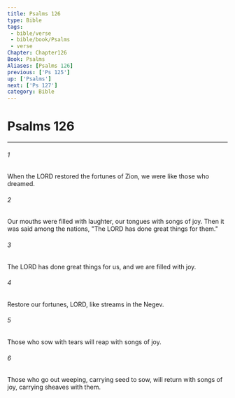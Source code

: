```yaml
---
title: Psalms 126
type: Bible
tags:
 - bible/verse
 - bible/book/Psalms
 - verse
Chapter: Chapter126
Book: Psalms
Aliases: [Psalms 126]
previous: ['Ps 125']
up: ['Psalms']
next: ['Ps 127']
category: Bible
---
```

# Psalms 126

***


###### 1 
When the LORD restored the fortunes of Zion, we were like those who dreamed. 

###### 2 
Our mouths were filled with laughter, our tongues with songs of joy. Then it was said among the nations, "The LORD has done great things for them." 

###### 3 
The LORD has done great things for us, and we are filled with joy. 

###### 4 
Restore our fortunes, LORD, like streams in the Negev. 

###### 5 
Those who sow with tears will reap with songs of joy. 

###### 6 
Those who go out weeping, carrying seed to sow, will return with songs of joy, carrying sheaves with them. 
